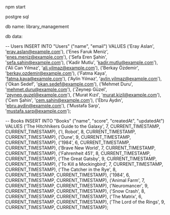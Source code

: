 npm start

postgre sql

db name: library_management

db data:

-- Users
INSERT INTO "Users" ("name", "email") VALUES
('Eray Aslan', 'eray.aslan@example.com'),
('Enes Faruk Meniz', 'enes.meniz@example.com'),
('Sefa Eren Şahin', 'sefa.sahin@example.com'),
('Kadir Mutlu', 'kadir.mutlu@example.com'),
('Ali Can Yılmaz', 'ali.yilmaz@example.com'),
('Berkay Özdemir', 'berkay.ozdemir@example.com'),
('Fatma Kaya', 'fatma.kaya@example.com'),
('Aylin Yılmaz', 'aylin.yilmaz@example.com'),
('Okan Sedef', 'okan.sedef@example.com'),
('Mehmet Duru', 'mehmet.duru@example.com'),
('Zeynep Güzel', 'zeynep.guzel@example.com'),
('Murat Kızıl', 'murat.kizil@example.com'),
('Cem Şahin', 'cem.sahin@example.com'),
('Ebru Aydın', 'ebru.aydin@example.com'),
('Mustafa Sarp', 'mustafa.sarp@example.com');

-- Books
INSERT INTO "Books" ("name", "score", "createdAt", "updatedAt") VALUES
('The Hitchhikers Guide to the Galaxy', 7, CURRENT_TIMESTAMP, CURRENT_TIMESTAMP),
('I, Robot', 8, CURRENT_TIMESTAMP, CURRENT_TIMESTAMP),
('Dune', 9, CURRENT_TIMESTAMP, CURRENT_TIMESTAMP),
('1984', 6, CURRENT_TIMESTAMP, CURRENT_TIMESTAMP),
('Brave New World', 7, CURRENT_TIMESTAMP, CURRENT_TIMESTAMP),
('Fahrenheit 451', 8, CURRENT_TIMESTAMP, CURRENT_TIMESTAMP),
('The Great Gatsby', 9, CURRENT_TIMESTAMP, CURRENT_TIMESTAMP),
('To Kill a Mockingbird', 7, CURRENT_TIMESTAMP, CURRENT_TIMESTAMP),
('The Catcher in the Rye', 8, CURRENT_TIMESTAMP, CURRENT_TIMESTAMP),
('1984', 6, CURRENT_TIMESTAMP, CURRENT_TIMESTAMP),
('Animal Farm', 7, CURRENT_TIMESTAMP, CURRENT_TIMESTAMP),
('Neuromancer', 9, CURRENT_TIMESTAMP, CURRENT_TIMESTAMP),
('Snow Crash', 8, CURRENT_TIMESTAMP, CURRENT_TIMESTAMP),
('The Matrix', 6, CURRENT_TIMESTAMP, CURRENT_TIMESTAMP),
('The Lord of the Rings', 9, CURRENT_TIMESTAMP, CURRENT_TIMESTAMP);